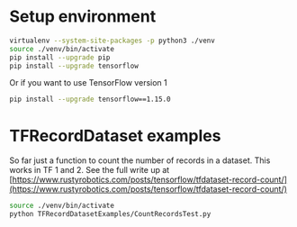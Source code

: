 # Setup environment

```bash
virtualenv --system-site-packages -p python3 ./venv
source ./venv/bin/activate
pip install --upgrade pip
pip install --upgrade tensorflow
```
Or if you want to use TensorFlow version 1
```bash
pip install --upgrade tensorflow==1.15.0
```

# TFRecordDataset examples

So far just a function to count the number of records in a dataset. This works in TF 1 and 2. See the full write up at [https://www.rustyrobotics.com/posts/tensorflow/tfdataset-record-count/](https://www.rustyrobotics.com/posts/tensorflow/tfdataset-record-count/)

```bash 
source ./venv/bin/activate
python TFRecordDatasetExamples/CountRecordsTest.py
```